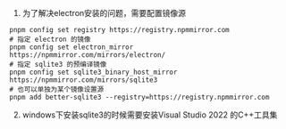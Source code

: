 <!-- # Vue 3 + TypeScript + Vite

This template should help get you started developing with Vue 3 and TypeScript in Vite. The template uses Vue 3 `<script setup>` SFCs, check out the [script setup docs](https://v3.vuejs.org/api/sfc-script-setup.html#sfc-script-setup) to learn more.

## Recommended IDE Setup

- [VS Code](https://code.visualstudio.com/) + [Volar](https://marketplace.visualstudio.com/items?itemName=Vue.volar) (and disable Vetur) + [TypeScript Vue Plugin (Volar)](https://marketplace.visualstudio.com/items?itemName=Vue.vscode-typescript-vue-plugin).

## Type Support For `.vue` Imports in TS

TypeScript cannot handle type information for `.vue` imports by default, so we replace the `tsc` CLI with `vue-tsc` for type checking. In editors, we need [TypeScript Vue Plugin (Volar)](https://marketplace.visualstudio.com/items?itemName=Vue.vscode-typescript-vue-plugin) to make the TypeScript language service aware of `.vue` types.

If the standalone TypeScript plugin doesn't feel fast enough to you, Volar has also implemented a [Take Over Mode](https://github.com/johnsoncodehk/volar/discussions/471#discussioncomment-1361669) that is more performant. You can enable it by the following steps:

1. Disable the built-in TypeScript Extension
   1. Run `Extensions: Show Built-in Extensions` from VSCode's command palette
   2. Find `TypeScript and JavaScript Language Features`, right click and select `Disable (Workspace)`
2. Reload the VSCode window by running `Developer: Reload Window` from the command palette. -->


1. 为了解决electron安装的问题，需要配置镜像源
```shell
pnpm config set registry https://registry.npmmirror.com
# 指定 electron 的镜像
pnpm config set electron_mirror https://npmmirror.com/mirrors/electron/
# 指定 sqlite3 的预编译镜像
pnpm config set sqlite3_binary_host_mirror https://npmmirror.com/mirrors/sqlite3
# 也可以单独为某个镜像设置源
pnpm add better-sqlite3 --registry=https://registry.npmmirror.com
```

2. windows下安装sqlite3的时候需要安装Visual Studio 2022 的C++工具集

